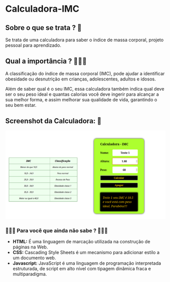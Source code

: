 # Calculadora-IMC
 
## Sobre o que se trata ? 🤔

Se trata de uma calculadora para saber o índice de massa corporal, projeto pessoal para aprendizado.

## Qual a importância ? 🙆🏻‍♂️

A classificação do índice de massa corporal (IMC), pode ajudar a identificar obesidade ou desnutrição em crianças, adolescentes, adultos e idosos.

Além de saber qual é o seu IMC, essa calculadora também indica qual deve ser o seu peso ideal e quantas calorias você deve ingerir para alcançar a 
sua melhor forma, e assim melhorar sua qualidade de vida, garantindo o seu bem estar.

## Screenshot da Calculadora: 📸


![Calculadora - IMC](https://github.com/AndersonLima12/calculadora-IMC/blob/main/imagens/calculadora.png)

### 👨🏻‍💻 Para você que ainda não sabe ? 👨🏻‍💻

- **HTML:** É uma linguagem de marcação utilizada na construção de páginas na Web.
- **CSS:** Cascading Style Sheets é um mecanismo para adicionar estilo a um documento web.
- **Javascript:** JavaScript é uma linguagem de programação interpretada estruturada, de script em alto nível com tipagem dinâmica fraca e multiparadigma.
